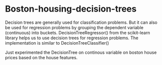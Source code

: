 # Boston-housing-decision-trees
Decision trees are generally used for classification problems. But it can also be used for regression problems by grouping the dependent variable (continuous) into buckets. DecisionTreeRegressor() from the scikit-learn library helps us to use decision trees for regression problems. The implementation is similar to DecisionTreeClassifier()

Just experimented the DecisionTree on continous variable on boston house prices based on the house features.
